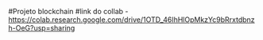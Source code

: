#Projeto blockchain
#link do collab - https://colab.research.google.com/drive/1OTD_46IhHlOpMkzYc9bRrxtdbnzh-OeG?usp=sharing
